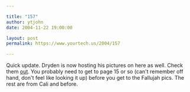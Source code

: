 ```yaml
---

title: "157"
author: ytjohn
date: 2004-11-22 19:00:00

layout: post
permalink: https://www.yourtech.us/2004/157

---
```

Quick update.  Dryden is now hosting his pictures on here as well.  Check them <a href="http://www.sqbnet.net/pics/dryden">out</a>.
You probably need to get to page 15 or so (can't remember off hand, don't feel like looking it up) before you get to the Fallujah pics.  The rest are from Cali and before.
